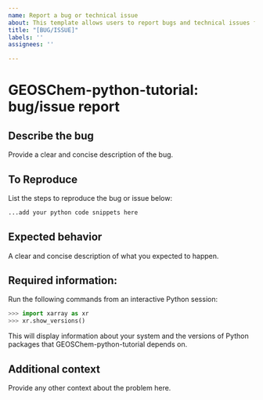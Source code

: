 ```yaml
---
name: Report a bug or technical issue
about: This template allows users to report bugs and technical issues for GEOSChem-python-tutorial in the Github issue tracker.
title: "[BUG/ISSUE]"
labels: ''
assignees: ''

---
```


# GEOSChem-python-tutorial: bug/issue report

## Describe the bug
Provide a clear and concise description of the bug.

## To Reproduce
List the steps to reproduce the bug or issue below:

```python
...add your python code snippets here
```

## Expected behavior
A clear and concise description of what you expected to happen.

## Required information:
Run the following commands from an interactive Python session:
```python
>>> import xarray as xr
>>> xr.show_versions()
```
This will display information about your system and the versions of Python packages that GEOSChem-python-tutorial depends on.

## Additional context
Provide any other context about the problem here.